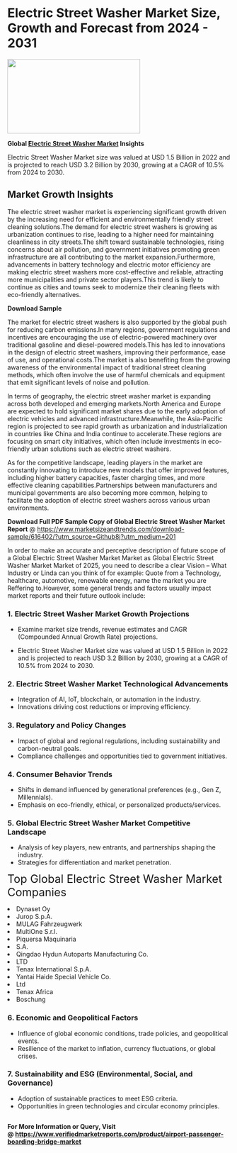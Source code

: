 <H1>Electric Street Washer Market Size, Growth and Forecast from 2024 - 2031</H1><img class="aligncenter size-medium wp-image-584254" src="https://thirdeyenews.in/wp-content/uploads/2024/09/Global-Market-Research-300x168.jpeg" alt="" width="300" height="168" /><p><strong>Global&nbsp;<a href="https://www.marketsizeandtrends.com/download-sample/616402/?utm_source=Github8j?utm_medium=201">Electric Street Washer Market</a> Insights</strong></p><p>Electric Street Washer Market size was valued at USD 1.5 Billion in 2022 and is projected to reach USD 3.2 Billion by 2030, growing at a CAGR of 10.5% from 2024 to 2030.</p><p><h2>Market Growth Insights</h2> <p>The electric street washer market is experiencing significant growth driven by the increasing need for efficient and environmentally friendly street cleaning solutions.The demand for electric street washers is growing as urbanization continues to rise, leading to a higher need for maintaining cleanliness in city streets.The shift toward sustainable technologies, rising concerns about air pollution, and government initiatives promoting green infrastructure are all contributing to the market expansion.Furthermore, advancements in battery technology and electric motor efficiency are making electric street washers more cost-effective and reliable, attracting more municipalities and private sector players.This trend is likely to continue as cities and towns seek to modernize their cleaning fleets with eco-friendly alternatives.</p> <p><strong>Download Sample</strong></p> <p>The market for electric street washers is also supported by the global push for reducing carbon emissions.In many regions, government regulations and incentives are encouraging the use of electric-powered machinery over traditional gasoline and diesel-powered models.This has led to innovations in the design of electric street washers, improving their performance, ease of use, and operational costs.The market is also benefiting from the growing awareness of the environmental impact of traditional street cleaning methods, which often involve the use of harmful chemicals and equipment that emit significant levels of noise and pollution.</p> <p>In terms of geography, the electric street washer market is expanding across both developed and emerging markets.North America and Europe are expected to hold significant market shares due to the early adoption of electric vehicles and advanced infrastructure.Meanwhile, the Asia-Pacific region is projected to see rapid growth as urbanization and industrialization in countries like China and India continue to accelerate.These regions are focusing on smart city initiatives, which often include investments in eco-friendly urban solutions such as electric street washers.</p> <p>As for the competitive landscape, leading players in the market are constantly innovating to introduce new models that offer improved features, including higher battery capacities, faster charging times, and more effective cleaning capabilities.Partnerships between manufacturers and municipal governments are also becoming more common, helping to facilitate the adoption of electric street washers across various urban environments.</p> <p><span class=""><strong>Download Full PDF Sample Copy of Global Electric Street Washer Market Report</strong> @ <a href="https://www.marketsizeandtrends.com/download-sample/616402/?utm_source=Github8j?utm_medium=201" target="_blank">https://www.marketsizeandtrends.com/download-sample/616402/?utm_source=Github8j?utm_medium=201</a></span></p><p>In order to make an accurate and perceptive description of future scope of a Global&nbsp;Electric Street Washer Market Market as Global&nbsp;Electric Street Washer Market Market of 2025, you need to describe a clear Vision &ndash; What Industry or Linda can you think of for example: Quote from a Technology, healthcare, automotive, renewable energy, name the market you are Reffering to.However, some general trends and factors usually impact market reports and their future outlook include:</p><h3>1.&nbsp;<strong>Electric Street Washer Market Growth Projections</strong></h3><ul><li>Examine market size trends, revenue estimates and CAGR (Compounded Annual Growth Rate) projections.</li><li><p>Electric Street Washer Market size was valued at USD 1.5 Billion in 2022 and is projected to reach USD 3.2 Billion by 2030, growing at a CAGR of 10.5% from 2024 to 2030.</p></li></ul><h3>2.&nbsp;<strong>Electric Street Washer Market Technological Advancements</strong></h3><ul><li>Integration of AI, IoT, blockchain, or automation in the industry.</li><li>Innovations driving cost reductions or improving efficiency.</li></ul><h3>3.&nbsp;<strong>Regulatory and Policy Changes</strong></h3><ul><li>Impact of global and regional regulations, including sustainability and carbon-neutral goals.</li><li>Compliance challenges and opportunities tied to government initiatives.</li></ul><h3>4.&nbsp;<strong>Consumer Behavior Trends</strong></h3><ul><li>Shifts in demand influenced by generational preferences (e.g., Gen Z, Millennials).</li><li>Emphasis on eco-friendly, ethical, or personalized products/services.</li></ul><h3>5.&nbsp;<strong>Global Electric Street Washer Market Competitive Landscape</strong></h3><ul><li>Analysis of key players, new entrants, and partnerships shaping the industry.</li><li>Strategies for differentiation and market penetration.</li></ul><p data-pm-slice="1 1 []"><span style="color: inherit; font-family: inherit; font-size: 25px;">Top Global Electric Street Washer Market Companies</span></p><div class="" data-test-id=""><p><li>Dynaset Oy</li><li> Jurop S.p.A.</li><li> MULAG Fahrzeugwerk</li><li> MultiOne S.r.l.</li><li> Piquersa Maquinaria</li><li> S.A.</li><li> Qingdao Hydun Autoparts Manufacturing Co.</li><li> LTD</li><li> Tenax International S.p.A.</li><li> Yantai Haide Special Vehicle Co.</li><li> Ltd</li><li> Tenax Africa</li><li> Boschung</li></p></div><h3>6.&nbsp;<strong>Economic and Geopolitical Factors</strong></h3><ul><li>Influence of global economic conditions, trade policies, and geopolitical events.</li><li>Resilience of the market to inflation, currency fluctuations, or global crises.</li></ul><h3>7.&nbsp;<strong>Sustainability and ESG (Environmental, Social, and Governance)</strong></h3><ul><li>Adoption of sustainable practices to meet ESG criteria.</li><li>Opportunities in green technologies and circular economy principles.</li></ul><h2><strong style="font-size: 14px;">For More Information or Query, Visit @&nbsp;</strong><a style="background-color: #ffffff; font-size: 14px;" href="https://www.marketsizeandtrends.com/report/electric-street-washer-market/" target="_blank">https://www.verifiedmarketreports.com/product/airport-passenger-boarding-bridge-market</a></h2>